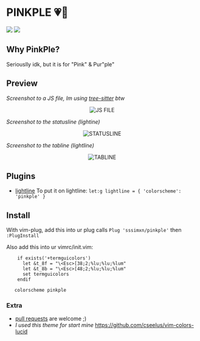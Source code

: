 # PINKPLE 💗💜
[![](https://img.shields.io/badge/Made%20With-nvim%20%E2%9D%A4-red?style=for-the-badge)](https://github.com/neovim/neovim)
[![](https://img.shields.io/badge/Folder%20Size-84.1%20KB-yellow?style=for-the-badge)]()

## Why PinkPle?

Seriouslly idk, but it is for "Pink" & Pur"ple"

## Preview

*Screenshot to a JS file, Im using [tree-sitter](https://github.com/nvim-treesitter/nvim-treesitter) btw*
<center>
  <img  src="https://github.com/sssimxn/pinkple/blob/main/jspreview.png" alt="JS FILE">
</center>

*Screenshot to the statusline (lightine)*
<center>
  <img  src="https://github.com/sssimxn/pinkple/blob/main/statuspreview.png" alt="STATUSLINE">
</center>

*Screenshot to the tabline (lightline)*
<center>
  <img  src="https://github.com/sssimxn/pinkple/blob/main/tabpreview.png" alt="TABLINE">
</center>

## Plugins

- [lightline](https://github.com/itchyny/lightline.vim)
To put it on lightline: `let:g lightline = { 'colorscheme': 'pinkple' }`

## Install

With vim-plug, add this into ur plug calls
`Plug 'sssimxn/pinkple'` then `:PlugInstall`

Also add this into ur vimrc/init.vim:
```viml
    if exists('+termguicolors')
      let &t_8f = "\<Esc>[38;2;%lu;%lu;%lum"
      let &t_8b = "\<Esc>[48;2;%lu;%lu;%lum"
      set termguicolors
    endif

   colorscheme pinkple
```

### Extra

- [pull requests](https://github.com/sssimxn/pinkple/pulls) are welcome ;)
 - *I used this theme for start mine* https://github.com/cseelus/vim-colors-lucid
